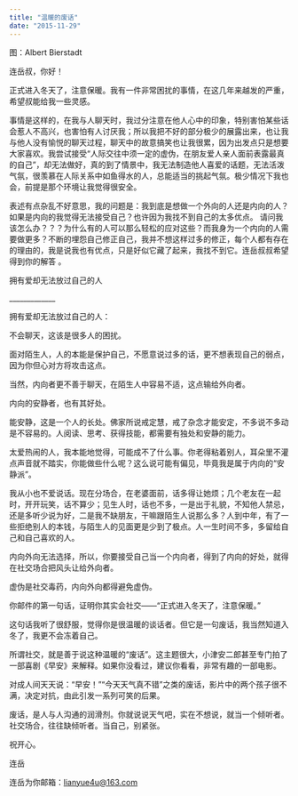 ```yaml
---
title: "温暖的废话"
date: "2015-11-29"
---
```


图：Albert Bierstadt

连岳叔，你好！

正式进入冬天了，注意保暖。我有一件非常困扰的事情，在这几年来越发的严重，希望叔能给我一些灵感。

事情是这样的，在我与人聊天时，我过分注意在他人心中的印象，特别害怕某些话会惹人不高兴，也害怕有人讨厌我；所以我把不好的部分极少的展露出来，也让我与他人没有愉悦的聊天过程，聊天中的故意搞笑也让我很累，因为出发点只是想要大家喜欢。我尝试接受“人际交往中须一定的虚伪，在朋友爱人亲人面前表露最真的自己”，却无法做好，真的到了情景中，我无法制造他人喜爱的话题，无法活泼气氛，很羡慕在人际关系中如鱼得水的人，总能适当的挑起气氛。极少情况下我也会，前提是那个环境让我觉得很安全。

表述有点杂乱不好意思，我的问题是：我到底是想做一个外向的人还是内向的人？如果是内向的我觉得无法接受自己？也许因为我找不到自己的太多优点。 请问我该怎么办？？？为什么有的人可以那么轻松的应对这些？而我身为一个内向的人需要做更多？不断的埋怨自己修正自己，我并不想这样过多的修正，每个人都有存在的理由的，我是说我也有优点，只是好似它藏了起来，我找不到它。连岳叔叔希望得到你的解答 。

拥有爱却无法放过自己的人

\_\_\_\_\_\_\_\_\_\_\_\_\_

拥有爱却无法放过自己的人：

不会聊天，这该是很多人的困扰。  

面对陌生人，人的本能是保护自己，不愿意说过多的话，更不想表现自己的弱点，因为你但心对方将攻击这点。

当然，内向者更不善于聊天，在陌生人中容易不适，这点输给外向者。

内向的安静者，也有其好处。

能安静，这是一个人的长处。佛家所说戒定慧，戒了杂念才能安定，不多说不多动是不容易的。人阅读、思考、获得技能，都需要有独处和安静的能力。

太爱热闹的人，我本能地觉得，可能成不了什么事。你老得粘着别人，耳朵里不灌点声音就不踏实，你能做些什么呢？这么说可能有偏见，毕竟我是属于内向的“安静派”。

我从小也不爱说话。现在分场合，在老婆面前，话多得让她烦；几个老友在一起时，开开玩笑，话不算少；见生人时，话也不多，一是出于礼貌，不知他人禁忌，还是多听少说为好，二是我不缺朋友，干嘛跟陌生人说那么多？人到中年，有了一些拒绝别人的本钱，与陌生人的见面更是少到了极点。人一生时间不多，多留给自己和自己喜欢的人。

内向外向无法选择，所以，你要接受自己当一个内向者，得到了内向的好处，就得在社交场合把风头让给外向者。

虚伪是社交毒药，内向外向都得避免虚伪。

你邮件的第一句话，证明你其实会社交——“正式进入冬天了，注意保暖。”

这句话我听了很舒服，觉得你是很温暖的谈话者。但它是一句废话，我当然知道入冬了，我更不会冻着自己。

所谓社交，就是善于说这种温暖的“废话”。这主题很大，小津安二郎甚至专门拍了一部喜剧《早安》来解释。如果你没看过，建议你看看，非常有趣的一部电影。

对成人间天天说：“早安！”“今天天气真不错”之类的废话，影片中的两个孩子很不满，决定对抗，由此引发一系列可笑的后果。

废话，是人与人沟通的润滑剂。你就说说天气吧，实在不想说，就当一个倾听者。社交场合，往往缺倾听者。当自己，别紧张。

祝开心。

连岳

连岳为你邮箱：lianyue4u@163.com
